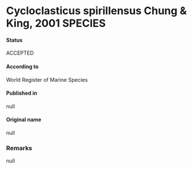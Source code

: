 Cycloclasticus spirillensus Chung & King, 2001 SPECIES
=======

#### Status
ACCEPTED

#### According to
World Register of Marine Species

#### Published in
null

#### Original name
null

### Remarks
null
